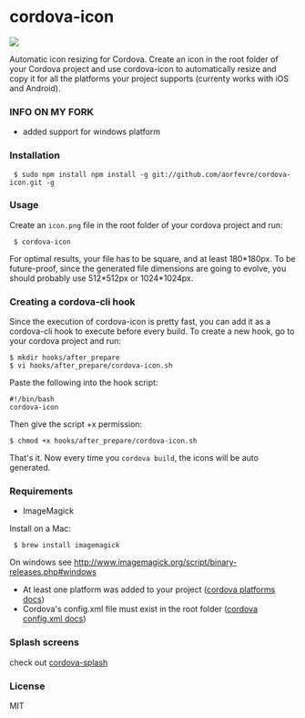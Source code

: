 # cordova-icon

<img src="cordova-icon-resize.png"/>

Automatic icon resizing for Cordova. Create an icon in the root folder of your Cordova project and use cordova-icon to automatically resize and copy it for all the platforms your project supports (currenty works with iOS and Android).


### INFO ON MY FORK
- added support for windows platform


### Installation

     $ sudo npm install npm install -g git://github.com/aorfevre/cordova-icon.git -g

### Usage

Create an ```icon.png``` file in the root folder of your cordova project and run:

     $ cordova-icon

For optimal results, your file has to be square, and at least 180\*180px.
To be future-proof, since the generated file dimensions are going to evolve, you should probably use 512\*512px or 1024\*1024px.

### Creating a cordova-cli hook

Since the execution of cordova-icon is pretty fast, you can add it as a cordova-cli hook to execute before every build.
To create a new hook, go to your cordova project and run:

    $ mkdir hooks/after_prepare
    $ vi hooks/after_prepare/cordova-icon.sh

Paste the following into the hook script:

    #!/bin/bash
    cordova-icon

Then give the script +x permission:

    $ chmod +x hooks/after_prepare/cordova-icon.sh

That's it. Now every time you ```cordova build```, the icons will be auto generated.

### Requirements

- ImageMagick

Install on a Mac:

     $ brew install imagemagick

On windows see http://www.imagemagick.org/script/binary-releases.php#windows

- At least one platform was added to your project ([cordova platforms docs](http://cordova.apache.org/docs/en/3.4.0/guide_platforms_index.md.html#Platform%20Guides))
- Cordova's config.xml file must exist in the root folder ([cordova config.xml docs](http://cordova.apache.org/docs/en/3.4.0/config_ref_index.md.html#The%20config.xml%20File))

### Splash screens

check out [cordova-splash](https://github.com/aorfevre/cordova-splash)

### License

MIT
